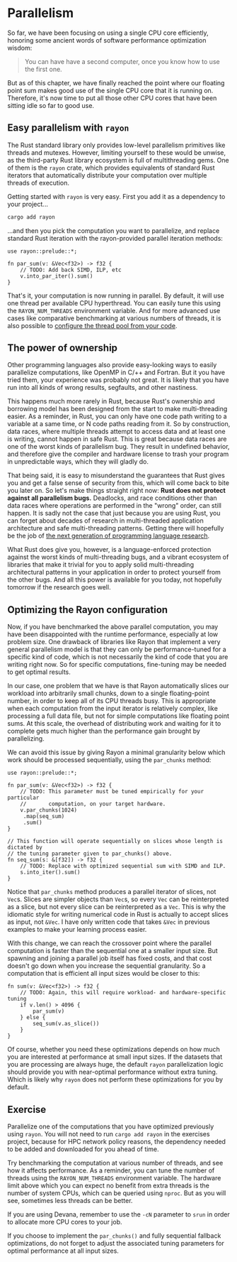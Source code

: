 # Parallelism

So far, we have been focusing on using a single CPU core efficiently, honoring
some ancient words of software performance optimization wisdom:

> You can have have a second computer, once you know how to use the first one.

But as of this chapter, we have finally reached the point where our floating
point sum makes good use of the single CPU core that it is running on.
Therefore, it's now time to put all those other CPU cores that have been sitting
idle so far to good use.


## Easy parallelism with `rayon`

The Rust standard library only provides low-level parallelism primitives like
threads and mutexes. However, limiting yourself to these would be unwise, as the
third-party Rust library ecosystem is full of multithreading gems. One of them
is the `rayon` crate, which provides equivalents of standard Rust iterators that
automatically distribute your computation over multiple threads of execution.

Getting started with `rayon` is very easy. First you add it as a dependency to
your project...

```bash
cargo add rayon
```

...and then you pick the computation you want to parallelize, and replace
standard Rust iteration with the rayon-provided parallel iteration methods:

```rust,ignore
use rayon::prelude::*;

fn par_sum(v: &Vec<f32>) -> f32 {
    // TODO: Add back SIMD, ILP, etc
    v.into_par_iter().sum()
}
```

That's it, your computation is now running in parallel. By default, it will use
one thread per available CPU hyperthread. You can easily tune this using the
`RAYON_NUM_THREADS` environment variable. And for more advanced use cases like
comparative benchmarking at various numbers of threads, it is also possible to
[configure the thread pool from your
code](https://docs.rs/rayon/latest/rayon/struct.ThreadPoolBuilder.html).


## The power of ownership

Other programming languages also provide easy-looking ways to easily parallelize
computations, like OpenMP in C/++ and Fortran. But it you have tried them, your
experience was probably not great. It is likely that you have run into all kinds
of wrong results, segfaults, and other nastiness.

This happens much more rarely in Rust, because Rust's ownership and borrowing
model has been designed from the start to make multi-threading easier. As a
reminder, in Rust, you can only have one code path writing to a variable at a
same time, or N code paths reading from it. So by construction, data races,
where multiple threads attempt to access data and at least one is writing,
cannot happen in safe Rust. This is great because data races are one of the
worst kinds of parallelism bug. They result in undefined behavior, and therefore
give the compiler and hardware license to trash your program in unpredictable
ways, which they will gladly do.

That being said, it is easy to misunderstand the guarantees that Rust gives you
and get a false sense of security from this, which will come back to bite you
later on. So let's make things straight right now: **Rust does not protect
against all parallelism bugs.** Deadlocks, and race conditions other than data
races where operations are performed in the "wrong" order, can still happen. It
is sadly not the case that just because you are using Rust, you can forget about
decades of research in multi-threaded application architecture and safe
multi-threading patterns. Getting there will hopefully be the job of [the next
generation of programming language research](https://www.ponylang.io/).

What Rust does give you, however, is a language-enforced protection against the
worst kinds of multi-threading bugs, and a vibrant ecosystem of libraries that
make it trivial for you to apply solid multi-threading architectural patterns in
your application in order to protect yourself from the other bugs. And all this
power is available for you today, not hopefully tomorrow if the research goes
well.


## Optimizing the Rayon configuration

Now, if you have benchmarked the above parallel computation, you may have been
disappointed with the runtime performance, especially at low problem size. One
drawback of libraries like Rayon that implement a very general parallelism model
is that they can only be performance-tuned for a specific kind of code, which is
not necessarily the kind of code that you are writing right now. So for specific
computations, fine-tuning may be needed to get optimal results.

In our case, one problem that we have is that Rayon automatically slices our
workload into arbitrarily small chunks, down to a single floating-point number,
in order to keep all of its CPU threads busy. This is appropriate when each
computation from the input iterator is relatively complex, like processing a
full data file, but not for simple computations like floating point sums. At
this scale, the overhead of distributing work and waiting for it to complete
gets much higher than the performance gain brought by parallelizing.

We can avoid this issue by giving Rayon a minimal granularity below
which work should be processed sequentially, using the `par_chunks` method:

```rust,ignore
use rayon::prelude::*;

fn par_sum(v: &Vec<f32>) -> f32 {
    // TODO: This parameter must be tuned empirically for your particular
    //       computation, on your target hardware.
    v.par_chunks(1024)
     .map(seq_sum)
     .sum()
}

// This function will operate sequentially on slices whose length is dictated by
// the tuning parameter given to par_chunks() above.
fn seq_sum(s: &[f32]) -> f32 {
    // TODO: Replace with optimized sequential sum with SIMD and ILP.
    s.into_iter().sum()
}
```

Notice that `par_chunks` method produces a parallel iterator of slices, not
`Vec`s. Slices are simpler objects than `Vec`s, so every `Vec` can be
reinterpreted as a slice, but not every slice can be reinterpreted as a `Vec`.
This is why the idiomatic style for writing numerical code in Rust is actually
to accept slices as input, not `&Vec`. I have only written code that takes
`&Vec` in previous examples to make your learning process easier.

With this change, we can reach the crossover point where the parallel
computation is faster than the sequential one at a smaller input size. But
spawning and joining a parallel job itself has fixed costs, and that cost
doesn't go down when you increase the sequential granularity. So a
computation that is efficient all input sizes would be closer to this:

```rust,ignore
fn sum(v: &Vec<f32>) -> f32 {
    // TODO: Again, this will require workload- and hardware-specific tuning
    if v.len() > 4096 {
        par_sum(v)
    } else {
        seq_sum(v.as_slice())
    }
}
```

Of course, whether you need these optimizations depends on how much you are
interested at performance at small input sizes. If the datasets that you are
processing are always huge, the default `rayon` parallelization logic should
provide you with near-optimal performance without extra tuning. Which is
likely why `rayon` does not perform these optimizations for you by default.


## Exercise

Parallelize one of the computations that you have optimized previously using
`rayon`. You will not need to run `cargo add rayon` in the exercises project,
because for HPC network policy reasons, the dependency needed to be added and
downloaded for you ahead of time.

Try benchmarking the computation at various number of threads, and see how it
affects performance. As a reminder, you can tune the number of threads using the
`RAYON_NUM_THREADS` environment variable. The hardware limit above which you can
expect no benefit from extra threads is the number of system CPUs, which can be
queried using `nproc`. But as you will see, sometimes less threads can be
better.

If you are using Devana, remember to use the `-cN` parameter to `srun` in order to allocate more CPU cores to your job.

If you choose to implement the `par_chunks()` and fully sequential fallback
optimizations, do not forget to adjust the associated tuning parameters for
optimal performance at all input sizes.
